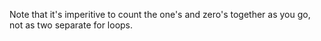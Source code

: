 Note that it's imperitive to count the one's and zero's together as you go, not as two separate for loops.​
